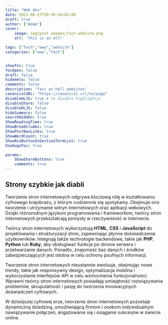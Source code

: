 ```yaml
---
title: "Web dev"
date: 2023-06-27T20:39:16+02:00
draft: true
author: ["Adam"]
cover:
    image: img/post-images/fast-website.png
    alt: 'this is an alt!'

tags: ["Tech","www","website"] 
categories: ["www","Tech"]


showToc: true
TocOpen: false
draft: false
hidemeta: false
comments: false
description: "fast as hell websites"
canonicalURL: "https://canonical.url/to/page"
disableHLJS: true # to disable highlightjs
disableShare: false
disableHLJS: false
hideSummary: false
searchHidden: true
ShowReadingTime: true
ShowBreadCrumbs: true
ShowPostNavLinks: true
ShowWordCount: true
ShowRssButtonInSectionTermList: true
UseHugoToc: true

params:
    ShowShareButtons: true
    comments: true
---
```


## Strony szybkie jak diabli


Tworzenie stron internetowych odgrywa kluczową rolę w kształtowaniu cyfrowego krajobrazu, z którym codziennie się spotykamy. Obejmuje ono tworzenie i utrzymanie witryn internetowych oraz aplikacji webowych. Dzięki różnorodnym językom programowania i frameworkom, twórcy stron internetowych przekształcają pomysły w rzeczywistość w internecie.

Twórcy stron internetowych wykorzystują **HTML**, **CSS** i **JavaScript** do projektowania i strukturyzacji stron, zapewniając płynne doświadczenia użytkowników. Integrują także technologie backendowe, takie jak **PHP**, **Python** lub **Ruby**, aby obsługiwać funkcje po stronie serwera i przetwarzanie danych. Ponadto, znajomość baz danych i środków zabezpieczających jest istotna w celu ochrony poufnych informacji.

Tworzenie stron internetowych nieustannie ewoluuje, obejmując nowe trendy, takie jak responsywny design, optymalizacja mobilna i wykorzystanie interfejsów API w celu wzmocnienia funkcjonalności. Wprawni twórcy stron internetowych posiadają umiejętność rozwiązywania problemów, skrupulatność i pasję do tworzenia innowacyjnych doświadczeń cyfrowych.

W dzisiejszej cyfrowej erze, tworzenie stron internetowych pozostaje dynamiczną dziedziną, umożliwiającą firmom i osobom indywidualnym nawiązywanie połączeń, angażowanie się i osiąganie sukcesów w świecie online.